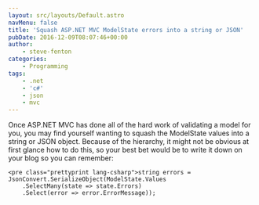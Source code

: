```yaml
---
layout: src/layouts/Default.astro
navMenu: false
title: 'Squash ASP.NET MVC ModelState errors into a string or JSON'
pubDate: 2016-12-09T08:07:46+00:00
author:
    - steve-fenton
categories:
    - Programming
tags:
    - .net
    - 'c#'
    - json
    - mvc
---
```


Once ASP.NET MVC has done all of the hard work of validating a model for you, you may find yourself wanting to squash the ModelState values into a string or JSON object. Because of the hierarchy, it might not be obvious at first glance how to do this, so your best bet would be to write it down on your blog so you can remember:

```
<pre class="prettyprint lang-csharp">string errors = JsonConvert.SerializeObject(ModelState.Values
    .SelectMany(state => state.Errors)
    .Select(error => error.ErrorMessage));
```